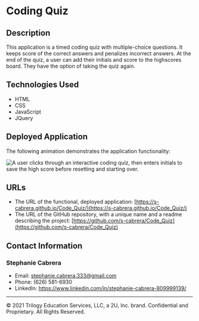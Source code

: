 # Coding Quiz

## Description

This application is a timed coding quiz with multiple-choice questions. It keeps score of the correct answers and penalizes incorrect answers. At the end of the quiz, a user can add their initials and score to the highscores board. They have the option of taking the quiz again.

## Technologies Used
* HTML
* CSS
* JavaScript
* JQuery


## Deployed Application

The following animation demonstrates the application functionality:

![A user clicks through an interactive coding quiz, then enters initials to save the high score before resetting and starting over.](./assets/demo.gif)

## URLs

* The URL of the functional, deployed application: [https://s-cabrera.github.io/Code_Quiz/](https://s-cabrera.github.io/Code_Quiz/)
* The URL of the GitHub repository, with a unique name and a readme describing the project: [https://github.com/s-cabrera/Code_Quiz](https://github.com/s-cabrera/Code_Quiz)

## Contact Information
### Stephanie Cabrera
* Email: stephanie.cabrera.333@gmail.com
* Phone: (626) 581-6930
* LinkedIn: https://www.linkedin.com/in/stephanie-cabrera-809999139/
---

© 2021 Trilogy Education Services, LLC, a 2U, Inc. brand. Confidential and Proprietary. All Rights Reserved.
